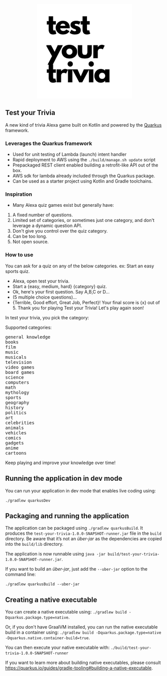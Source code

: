 <p align='center'>
	<img src="./img/test_your_trivia_512.png" width=300/>
</p>

Test your Trivia
---

A new kind of trivia Alexa game built on Kotlin and powered by the <a href="https://code.quarkus.io/" target="_blank">Quarkus</a> framework.


### Leverages the Quarkus framework

* Used for unit testing of Lambda (launch) intent handler
* Rapid deployment to AWS using the `./build/manage.sh update` script
* Prepackaged REST client enabled building a retrofit-like API out of the box.
* AWS sdk for lambda already included through the Quarkus package.
* Can be used as a starter project using Kotlin and Gradle toolchains.

### Inspiration

* Many Alexa quiz games exist but generally have:
1. A fixed number of questions.
2. Limited set of categories, or sometimes just one category, and don't leverage a dynamic question API.
3. Don't give you control over the quiz category.
4. Can be too long.
5. Not open source.

### How to use

You can ask for a quiz on any of the below categories. ex: Start an easy sports quiz.

* Alexa, open test your trivia.
* Start a {easy, medium, hard} {category} quiz.
* Ok, here's your first question. Say A,B,C or D...
* (5 multiple choice questions)...
* {Terrible, Good effort, Great Job, Perfect}! Your final score is {x} out of 5. Thank you for playing Test your Trivia! Let's play again soon!

In test your trivia, you pick the category:

Supported categories:
<pre>
general knowledge
books
film
music
musicals
television
video games
board games
science
computers
math
mythology
sports
geography
history
politics
art
celebrities
animals
vehicles
comics
gadgets
anime
cartoons
</pre>
<!--more supported, can be listed later. Pulled from https://opentdb.com/api_config.php -->

Keep playing and improve your knowledge over time!


## Running the application in dev mode

You can run your application in dev mode that enables live coding using:
```
./gradlew quarkusDev
```

## Packaging and running the application

The application can be packaged using `./gradlew quarkusBuild`.
It produces the `test-your-trivia-1.0.0-SNAPSHOT-runner.jar` file in the `build` directory.
Be aware that it’s not an _über-jar_ as the dependencies are copied into the `build/lib` directory.

The application is now runnable using `java -jar build/test-your-trivia-1.0.0-SNAPSHOT-runner.jar`.

If you want to build an _über-jar_, just add the `--uber-jar` option to the command line:
```
./gradlew quarkusBuild --uber-jar
```

## Creating a native executable

You can create a native executable using: `./gradlew build -Dquarkus.package.type=native`.

Or, if you don't have GraalVM installed, you can run the native executable build in a container using: `./gradlew build -Dquarkus.package.type=native -Dquarkus.native.container-build=true`.

You can then execute your native executable with: `./build/test-your-trivia-1.0.0-SNAPSHOT-runner`

If you want to learn more about building native executables, please consult https://quarkus.io/guides/gradle-tooling#building-a-native-executable.
